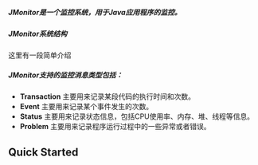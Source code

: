 ##### JMonitor是一个监控系统，用于Java应用程序的监控。

##### JMonitor系统结构
这里有一段简单介绍

##### JMonitor支持的监控消息类型包括：
+  **Transaction**	主要用来记录某段代码的执行时间和次数。
+  **Event**	    主要用来记录某个事件发生的次数。
+  **Status**	    主要用来记录状态信息，包括CPU使用率、内存、堆、线程等信息。
+  **Problem**	    主要用来记录程序运行过程中的一些异常或者错误。


Quick Started
---------------------

